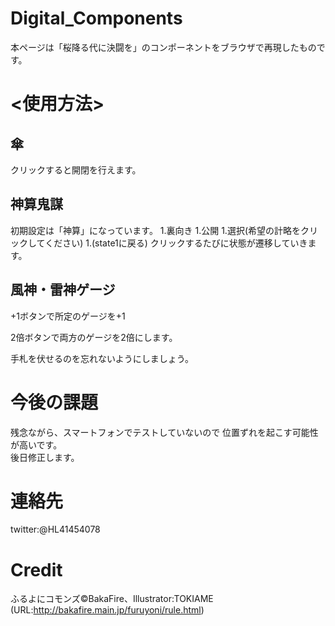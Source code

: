 # Digital_Components
本ページは「桜降る代に決闘を」のコンポーネントをブラウザで再現したものです。
# <使用方法>
## 傘
クリックすると開閉を行えます。
## 神算鬼謀
初期設定は「神算」になっています。
1.裏向き
1.公開
1.選択(希望の計略をクリックしてください)
1.(state1に戻る)
クリックするたびに状態が遷移していきます。
## 風神・雷神ゲージ
+1ボタンで所定のゲージを+1

2倍ボタンで両方のゲージを2倍にします。

手札を伏せるのを忘れないようにしましょう。

# 今後の課題
残念ながら、スマートフォンでテストしていないので
位置ずれを起こす可能性が高いです。  
後日修正します。  

# 連絡先
twitter:@HL41454078

# Credit
 ふるよにコモンズ©BakaFire、Illustrator:TOKIAME  
 (URL:http://bakafire.main.jp/furuyoni/rule.html)
